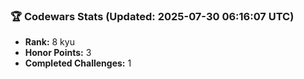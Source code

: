 ### 🏆 Codewars Stats (Updated: 2025-07-30 06:16:07 UTC)

- **Rank:** 8 kyu
- **Honor Points:** 3
- **Completed Challenges:** 1
